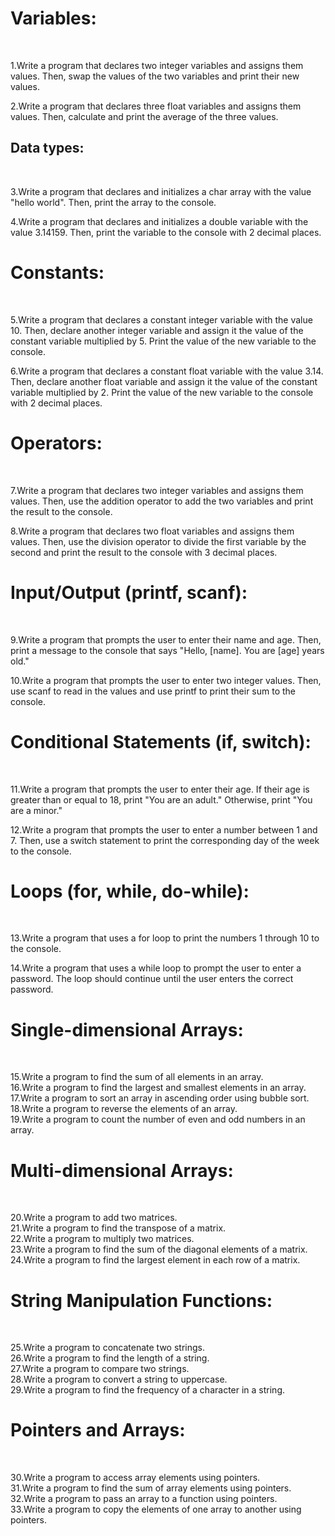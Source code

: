 <h1>Variables:</h1><br/>

1.Write a program that declares two integer variables and assigns them values. Then, swap the values of the two variables and print their new values.</br>

2.Write a program that declares three float variables and assigns them values. Then, calculate and print the average of the three values.</br>

<h2>Data types:</h2><br/>

3.Write a program that declares and initializes a char array with the value "hello world". Then, print the array to the console.</br>

4.Write a program that declares and initializes a double variable with the value 3.14159. Then, print the variable to the console with 2 decimal places.</br>

<h1>Constants:</h1></br>

5.Write a program that declares a constant integer variable with the value 10. Then, declare another integer variable and assign it the value of the constant variable multiplied by 5. Print the value of the new variable to the console.</br>

6.Write a program that declares a constant float variable with the value 3.14. Then, declare another float variable and assign it the value of the constant variable multiplied by 2. Print the value of the new variable to the console with 2 decimal places.</br>

<h1>Operators:</h1></br>

7.Write a program that declares two integer variables and assigns them values. Then, use the addition operator to add the two variables and print the result to the console.</br>

8.Write a program that declares two float variables and assigns them values. Then, use the division operator to divide the first variable by the second and print the result to the console with 3 decimal places.</br>

<h1>Input/Output (printf, scanf):</h1></br>

9.Write a program that prompts the user to enter their name and age. Then, print a message to the console that says "Hello, [name]. You are [age] years old."</br>

10.Write a program that prompts the user to enter two integer values. Then, use scanf to read in the values and use printf to print their sum to the console.</br>

<h1>Conditional Statements (if, switch):</h1></br>

11.Write a program that prompts the user to enter their age. If their age is greater than or equal to 18, print "You are an adult." Otherwise, print "You are a minor."</br>

12.Write a program that prompts the user to enter a number between 1 and 7. Then, use a switch statement to print the corresponding day of the week to the console.</br>

<h1>Loops (for, while, do-while):</h1></br>

13.Write a program that uses a for loop to print the numbers 1 through 10 to the console.</br>

14.Write a program that uses a while loop to prompt the user to enter a password. The loop should continue until the user enters the correct password.</br>

<h1>Single-dimensional Arrays:</h1><br/>

15.Write a program to find the sum of all elements in an array.</br>
16.Write a program to find the largest and smallest elements in an array.</br>
17.Write a program to sort an array in ascending order using bubble sort.</br>
18.Write a program to reverse the elements of an array.</br>
19.Write a program to count the number of even and odd numbers in an array.</br>
<h1>Multi-dimensional Arrays:</h1><br/>

20.Write a program to add two matrices.<br/>
21.Write a program to find the transpose of a matrix.<br/>
22.Write a program to multiply two matrices.<br/>
23.Write a program to find the sum of the diagonal elements of a matrix.<br/>
24.Write a program to find the largest element in each row of a matrix.<br/>
<h1>String Manipulation Functions:</h1><br/>

25.Write a program to concatenate two strings.<br/>
26.Write a program to find the length of a string.<br/>
27.Write a program to compare two strings.<br/>
28.Write a program to convert a string to uppercase.<br/>
29.Write a program to find the frequency of a character in a string.<br/>
<h1>Pointers and Arrays:</h1><br/>

30.Write a program to access array elements using pointers.</br>
31.Write a program to find the sum of array elements using pointers.</br>
32.Write a program to pass an array to a function using pointers.</br>
33.Write a program to copy the elements of one array to another using pointers.</br>
